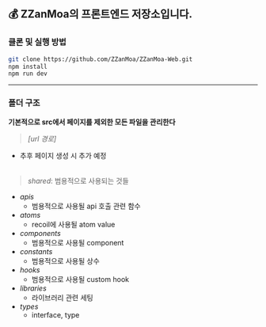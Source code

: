 <h2>💰 ZZanMoa의 프론트엔드 저장소입니다.</h2>

### 클론 및 실행 방법

```bash
git clone https://github.com/ZZanMoa/ZZanMoa-Web.git
npm install
npm run dev
```

---

### 폴더 구조

**기본적으로 src에서 페이지를 제외한 모든 파일을 관리한다**

> _[url 경로]_

- 추후 페이지 생성 시 추가 예정
  <br></br>

> _shared_: 범용적으로 사용되는 것들

- _apis_
  - 범용적으로 사용될 api 호출 관련 함수
- _atoms_
  - recoil에 사용될 atom value
- _components_
  - 범용적으로 사용될 component
- _constants_
  - 범용적으로 사용될 상수
- _hooks_
  - 범용적으로 사용될 custom hook
- _libraries_
  - 라이브러리 관련 세팅
- _types_
  - interface, type
